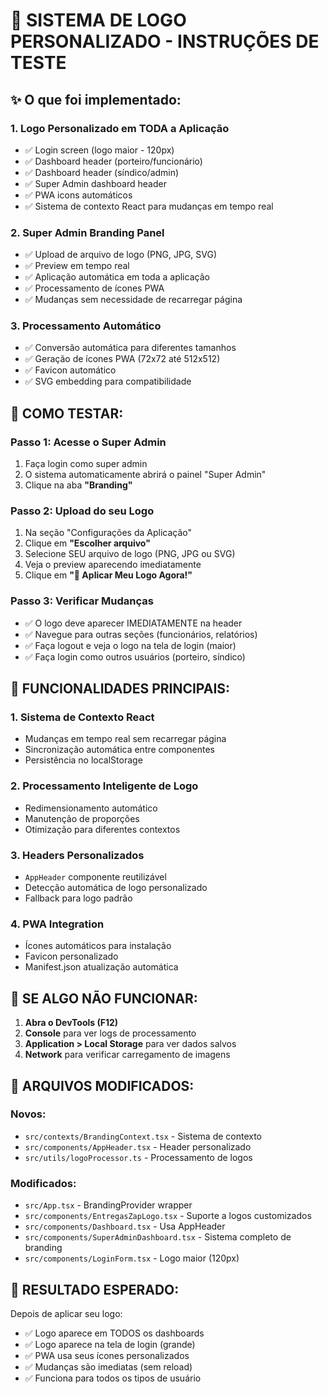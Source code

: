 # 🚀 SISTEMA DE LOGO PERSONALIZADO - INSTRUÇÕES DE TESTE

## ✨ O que foi implementado:

### 1. **Logo Personalizado em TODA a Aplicação**
- ✅ Login screen (logo maior - 120px)
- ✅ Dashboard header (porteiro/funcionário) 
- ✅ Dashboard header (síndico/admin)
- ✅ Super Admin dashboard header
- ✅ PWA icons automáticos
- ✅ Sistema de contexto React para mudanças em tempo real

### 2. **Super Admin Branding Panel**
- ✅ Upload de arquivo de logo (PNG, JPG, SVG)
- ✅ Preview em tempo real
- ✅ Aplicação automática em toda a aplicação
- ✅ Processamento de ícones PWA
- ✅ Mudanças sem necessidade de recarregar página

### 3. **Processamento Automático**
- ✅ Conversão automática para diferentes tamanhos
- ✅ Geração de ícones PWA (72x72 até 512x512)
- ✅ Favicon automático
- ✅ SVG embedding para compatibilidade

## 🎯 COMO TESTAR:

### Passo 1: Acesse o Super Admin
1. Faça login como super admin
2. O sistema automaticamente abrirá o painel "Super Admin"
3. Clique na aba **"Branding"**

### Passo 2: Upload do seu Logo
1. Na seção "Configurações da Aplicação"
2. Clique em **"Escolher arquivo"**
3. Selecione SEU arquivo de logo (PNG, JPG ou SVG)
4. Veja o preview aparecendo imediatamente
5. Clique em **"🚀 Aplicar Meu Logo Agora!"**

### Passo 3: Verificar Mudanças
- ✅ O logo deve aparecer IMEDIATAMENTE na header
- ✅ Navegue para outras seções (funcionários, relatórios)
- ✅ Faça logout e veja o logo na tela de login (maior)
- ✅ Faça login como outros usuários (porteiro, síndico)

## 🔧 FUNCIONALIDADES PRINCIPAIS:

### 1. **Sistema de Contexto React**
- Mudanças em tempo real sem recarregar página
- Sincronização automática entre componentes
- Persistência no localStorage

### 2. **Processamento Inteligente de Logo**
- Redimensionamento automático
- Manutenção de proporções
- Otimização para diferentes contextos

### 3. **Headers Personalizados**
- `AppHeader` componente reutilizável
- Detecção automática de logo personalizado
- Fallback para logo padrão

### 4. **PWA Integration**
- Ícones automáticos para instalação
- Favicon personalizado
- Manifest.json atualização automática

## 🐛 SE ALGO NÃO FUNCIONAR:

1. **Abra o DevTools (F12)**
2. **Console** para ver logs de processamento
3. **Application > Local Storage** para ver dados salvos
4. **Network** para verificar carregamento de imagens

## 📁 ARQUIVOS MODIFICADOS:

### Novos:
- `src/contexts/BrandingContext.tsx` - Sistema de contexto
- `src/components/AppHeader.tsx` - Header personalizado  
- `src/utils/logoProcessor.ts` - Processamento de logos

### Modificados:
- `src/App.tsx` - BrandingProvider wrapper
- `src/components/EntregasZapLogo.tsx` - Suporte a logos customizados
- `src/components/Dashboard.tsx` - Usa AppHeader
- `src/components/SuperAdminDashboard.tsx` - Sistema completo de branding
- `src/components/LoginForm.tsx` - Logo maior (120px)

## 🎉 RESULTADO ESPERADO:

Depois de aplicar seu logo:
- ✅ Logo aparece em TODOS os dashboards
- ✅ Logo aparece na tela de login (grande)
- ✅ PWA usa seus ícones personalizados
- ✅ Mudanças são imediatas (sem reload)
- ✅ Funciona para todos os tipos de usuário
